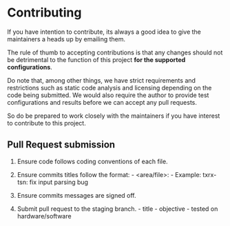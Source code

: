 # Contributing

If you have intention to contribute, its always a good idea to give the
maintainers a heads up by emailing them.

The rule of thumb to accepting contributions is that any changes should not be
detrimental to the function of this project __for the supported configurations__.

Do note that, among other things, we have strict requirements and restrictions
such as static code analysis and licensing depending on the code being submitted.
We would also require the author to provide test configurations and results before
we can accept any pull requests.

So do be prepared to work closely with the maintainers if you have interest to
contribute to this project.

## Pull Request submission

1. Ensure code follows coding conventions of each file.

2. Ensure commits titles follow the format:
        - <area/file>: <verb> <subject>
        - Example: txrx-tsn: fix input parsing bug

3. Ensure commits messages are signed off.

4. Submit pull request to the staging branch.
        - title
        - objective
        - tested on hardware/software
